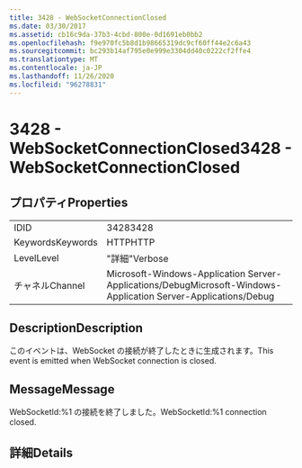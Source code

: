```yaml
---
title: 3428 - WebSocketConnectionClosed
ms.date: 03/30/2017
ms.assetid: cb16c9da-37b3-4cbd-800e-0d1691eb0bb2
ms.openlocfilehash: f9e970fc5b8d1b98665319dc9cf60ff44e2c6a43
ms.sourcegitcommit: bc293b14af795e0e999e3304dd40c0222cf2ffe4
ms.translationtype: MT
ms.contentlocale: ja-JP
ms.lasthandoff: 11/26/2020
ms.locfileid: "96278831"
---
```

# <a name="3428---websocketconnectionclosed"></a><span data-ttu-id="d9e71-102">3428 - WebSocketConnectionClosed</span><span class="sxs-lookup"><span data-stu-id="d9e71-102">3428 - WebSocketConnectionClosed</span></span>

## <a name="properties"></a><span data-ttu-id="d9e71-103">プロパティ</span><span class="sxs-lookup"><span data-stu-id="d9e71-103">Properties</span></span>  
  
|||  
|-|-|  
|<span data-ttu-id="d9e71-104">ID</span><span class="sxs-lookup"><span data-stu-id="d9e71-104">ID</span></span>|<span data-ttu-id="d9e71-105">3428</span><span class="sxs-lookup"><span data-stu-id="d9e71-105">3428</span></span>|  
|<span data-ttu-id="d9e71-106">Keywords</span><span class="sxs-lookup"><span data-stu-id="d9e71-106">Keywords</span></span>|<span data-ttu-id="d9e71-107">HTTP</span><span class="sxs-lookup"><span data-stu-id="d9e71-107">HTTP</span></span>|  
|<span data-ttu-id="d9e71-108">Level</span><span class="sxs-lookup"><span data-stu-id="d9e71-108">Level</span></span>|<span data-ttu-id="d9e71-109">"詳細"</span><span class="sxs-lookup"><span data-stu-id="d9e71-109">Verbose</span></span>|  
|<span data-ttu-id="d9e71-110">チャネル</span><span class="sxs-lookup"><span data-stu-id="d9e71-110">Channel</span></span>|<span data-ttu-id="d9e71-111">Microsoft-Windows-Application Server-Applications/Debug</span><span class="sxs-lookup"><span data-stu-id="d9e71-111">Microsoft-Windows-Application Server-Applications/Debug</span></span>|  
  
## <a name="description"></a><span data-ttu-id="d9e71-112">Description</span><span class="sxs-lookup"><span data-stu-id="d9e71-112">Description</span></span>  

 <span data-ttu-id="d9e71-113">このイベントは、WebSocket の接続が終了したときに生成されます。</span><span class="sxs-lookup"><span data-stu-id="d9e71-113">This event is emitted when WebSocket connection is closed.</span></span>  
  
## <a name="message"></a><span data-ttu-id="d9e71-114">Message</span><span class="sxs-lookup"><span data-stu-id="d9e71-114">Message</span></span>  

 <span data-ttu-id="d9e71-115">WebSocketId:%1 の接続を終了しました。</span><span class="sxs-lookup"><span data-stu-id="d9e71-115">WebSocketId:%1 connection closed.</span></span>  
  
## <a name="details"></a><span data-ttu-id="d9e71-116">詳細</span><span class="sxs-lookup"><span data-stu-id="d9e71-116">Details</span></span>

